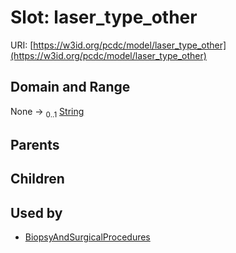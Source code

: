 
# Slot: laser_type_other




URI: [https://w3id.org/pcdc/model/laser_type_other](https://w3id.org/pcdc/model/laser_type_other)


## Domain and Range

None &#8594;  <sub>0..1</sub> [String](types/String.md)

## Parents


## Children


## Used by

 * [BiopsyAndSurgicalProcedures](BiopsyAndSurgicalProcedures.md)
